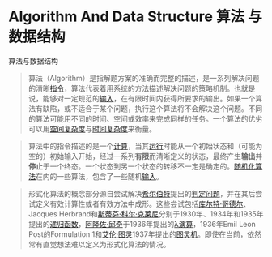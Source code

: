 # Algorithm And Data Structure 算法 与 数据结构


算法与数据结构

> 算法（Algorithm）是指解题方案的准确而完整的描述，是一系列解决问题的清晰[指令](https://baike.baidu.com/item/指令/3225201)，算法代表着用系统的方法描述解决问题的策略机制。也就是说，能够对一定规范的[输入](https://baike.baidu.com/item/输入/32696)，在有限时间内获得所要求的输出。如果一个算法有缺陷，或不适合于某个问题，执行这个算法将不会解决这个问题。不同的算法可能用不同的时间、空间或效率来完成同样的任务。一个算法的优劣可以用[空间复杂度](https://baike.baidu.com/item/空间复杂度/9664257)与[时间复杂度](https://baike.baidu.com/item/时间复杂度/1894057)来衡量。



> 算法中的指令描述的是一个[计算](https://baike.baidu.com/item/计算/81857)，当其[运行](https://baike.baidu.com/item/运行)时能从一个初始状态和（可能为空的）初始输入开始，经过一系列**有限**而清晰定义的状态，最终产生**输出**并**停止**于一个终态。一个状态到另一个状态的转移不一定是确定的。[随机化算法](https://baike.baidu.com/item/随机化算法/6233182)在内的一些算法，包含了一些随机[输入](https://baike.baidu.com/item/输入/5481954)。



> 形式化算法的概念部分源自尝试解决[希尔伯特](https://baike.baidu.com/item/希尔伯特/172452)提出的[判定问题](https://baike.baidu.com/item/判定问题)，并在其后尝试定义有效计算性或者有效方法中成形。这些尝试包括[库尔特·哥德尔](https://baike.baidu.com/item/库尔特·哥德尔/10781768)、Jacques Herbrand和[斯蒂芬·科尔·克莱尼](https://baike.baidu.com/item/斯蒂芬·科尔·克莱尼/2094842)分别于1930年、1934年和1935年提出的[递归函数](https://baike.baidu.com/item/递归函数/5634537)，[阿隆佐·邱奇](https://baike.baidu.com/item/阿隆佐·邱奇)于1936年提出的[λ演算](https://baike.baidu.com/item/λ演算)，1936年Emil Leon Post的Formulation 1和[艾伦·图灵](https://baike.baidu.com/item/艾伦·图灵)1937年提出的[图灵机](https://baike.baidu.com/item/图灵机/2112989)。即使在当前，依然常有直觉想法难以定义为形式化算法的情况。
